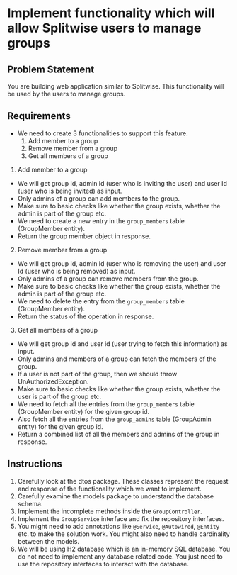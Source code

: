 # Implement functionality which will allow Splitwise users to manage groups

## Problem Statement
You are building web application similar to Splitwise. This functionality will be used by the users to manage groups.

## Requirements
* We need to create 3 functionalities to support this feature.
  1. Add member to a group
  2. Remove member from a group
  3. Get all members of a group

1. Add member to a group
* We will get group id, admin Id (user who is inviting the user) and user Id (user who is being invited) as input.
* Only admins of a group can add members to the group.
* Make sure to basic checks like whether the group exists, whether the admin is part of the group etc.
* We need to create a new entry in the `group_members` table (GroupMember entity).
* Return the group member object in response.

2. Remove member from a group
* We will get group id, admin Id (user who is removing the user) and user Id (user who is being removed) as input.
* Only admins of a group can remove members from the group.
* Make sure to basic checks like whether the group exists, whether the admin is part of the group etc.
* We need to delete the entry from the `group_members` table (GroupMember entity).
* Return the status of the operation in response.

3. Get all members of a group
* We will get group id and user id (user trying to fetch this information) as input.
* Only admins and members of a group can fetch the members of the group.
* If a user is not part of the group, then we should throw UnAuthorizedException.
* Make sure to basic checks like whether the group exists, whether the user is part of the group etc.
* We need to fetch all the entries from the `group_members` table (GroupMember entity) for the given group id.
* Also fetch all the entries from the `group_admins` table (GroupAdmin entity) for the given group id.
* Return a combined list of all the members and admins of the group in response.

## Instructions
1. Carefully look at the dtos package. These classes represent the request and response of the functionality which we want to implement.
2. Carefully examine the models package to understand the database schema.
3. Implement the incomplete methods inside the `GroupController`.
4. Implement the `GroupService` interface and fix the repository interfaces.
5. You might need to add annotations like `@Service`, `@Autowired`, `@Entity` etc. to make the solution work. You might also need to handle cardinality between the models.
6. We will be using H2 database which is an in-memory SQL database. You do not need to implement any database related code. You just need to use the repository interfaces to interact with the database.
